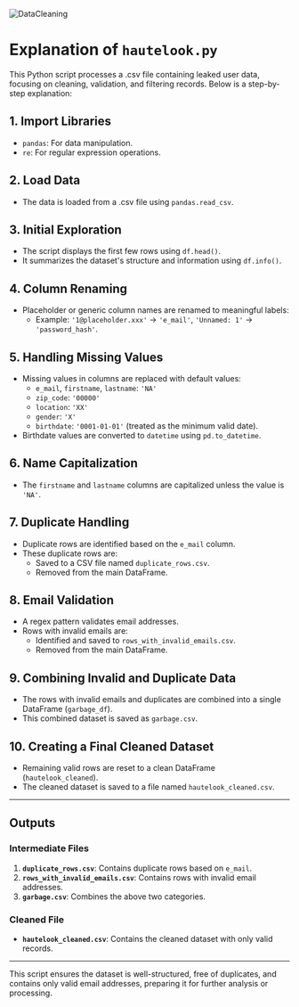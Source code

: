 ![DataCleaning](DataCleaning.png)

# Explanation of `hautelook.py`

This Python script processes a .csv file containing leaked user data, focusing on cleaning, validation, and filtering records. Below is a step-by-step explanation:

## 1. Import Libraries
- `pandas`: For data manipulation.
- `re`: For regular expression operations.

## 2. Load Data
- The data is loaded from a .csv file using `pandas.read_csv`.

## 3. Initial Exploration
- The script displays the first few rows using `df.head()`.
- It summarizes the dataset's structure and information using `df.info()`.

## 4. Column Renaming
- Placeholder or generic column names are renamed to meaningful labels:
  - Example: `'1@placeholder.xxx'` → `'e_mail'`, `'Unnamed: 1'` → `'password_hash'`.

## 5. Handling Missing Values
- Missing values in columns are replaced with default values:
  - `e_mail`, `firstname`, `lastname`: `'NA'`
  - `zip_code`: `'00000'`
  - `location`: `'XX'`
  - `gender`: `'X'`
  - `birthdate`: `'0001-01-01'` (treated as the minimum valid date).
- Birthdate values are converted to `datetime` using `pd.to_datetime`.

## 6. Name Capitalization
- The `firstname` and `lastname` columns are capitalized unless the value is `'NA'`.

## 7. Duplicate Handling
- Duplicate rows are identified based on the `e_mail` column.
- These duplicate rows are:
  - Saved to a CSV file named `duplicate_rows.csv`.
  - Removed from the main DataFrame.

## 8. Email Validation
- A regex pattern validates email addresses.
- Rows with invalid emails are:
  - Identified and saved to `rows_with_invalid_emails.csv`.
  - Removed from the main DataFrame.

## 9. Combining Invalid and Duplicate Data
- The rows with invalid emails and duplicates are combined into a single DataFrame (`garbage_df`).
- This combined dataset is saved as `garbage.csv`.

## 10. Creating a Final Cleaned Dataset
- Remaining valid rows are reset to a clean DataFrame (`hautelook_cleaned`).
- The cleaned dataset is saved to a file named `hautelook_cleaned.csv`.

---

## Outputs
### Intermediate Files
1. **`duplicate_rows.csv`**: Contains duplicate rows based on `e_mail`.
2. **`rows_with_invalid_emails.csv`**: Contains rows with invalid email addresses.
3. **`garbage.csv`**: Combines the above two categories.

### Cleaned File
- **`hautelook_cleaned.csv`**: Contains the cleaned dataset with only valid records.

---

This script ensures the dataset is well-structured, free of duplicates, and contains only valid email addresses, preparing it for further analysis or processing.

